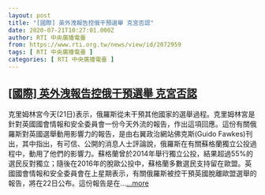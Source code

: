 ```yaml
---
layout: post
title: "[國際] 英外洩報告控俄干預選舉 克宮否認"
date: 2020-07-21T10:27:01.000Z
author: RTI 中央廣播電臺
from: https://www.rti.org.tw/news/view/id/2072959
tags: [ RTI 中央廣播電臺 ]
categories: [ RTI 中央廣播電臺 ]
---
```

<!--1595327221000-->
[[國際] 英外洩報告控俄干預選舉 克宮否認](https://www.rti.org.tw/news/view/id/2072959)
------

<div>
克里姆林宮今天(21日)表示，俄羅斯從未干預其他國家的選舉過程。克里姆林宮是針對英國國會情報和安全委員會一份今天外流的報告，作出這項回應。這份有關俄羅斯對英國選舉動用影響力的報告，是由右翼政治網站佛克斯(Guido Fawkes)刊出，其中指出，有可信、公開的消息人士評論說，俄羅斯在有關蘇格蘭獨立公投過程中，動用了他們的影響力。蘇格蘭曾於2014年舉行獨立公投，結果超過55%的選民反對獨立；隨後在2016年的脫歐公投中，蘇格蘭多數選民支持留在歐盟。英國國會情報和安全委員會在上星期表示，有關俄羅斯被控干預英國脫離歐盟選舉的報告，將在22日公布。這份報告是在...<a target="_blank" href="https://www.rti.org.tw/news/view/id/2072959">...more</a>
</div>
